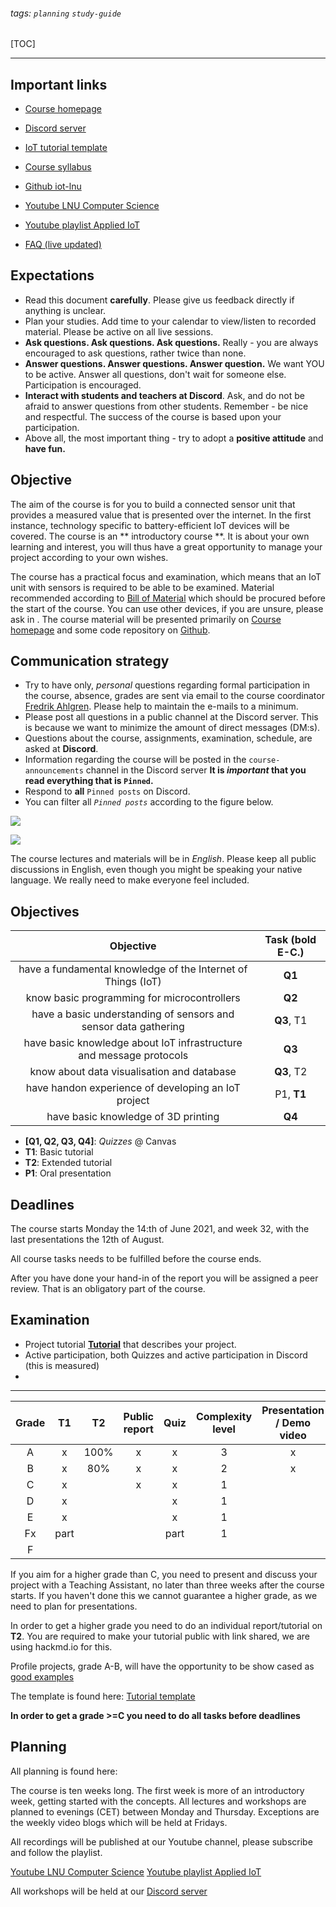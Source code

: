 ###### tags: `planning` `study-guide`


[TOC]

---

## Important links

- [Course homepage](https://coursepress.lnu.se/courses/applied-iot/)
- [Discord server](https://discord.com/invite/FQ524nnG3G)
- [IoT tutorial template](report-template.md)
- [Course syllabus](https://kursplan.lnu.se/kursplaner/syllabus-4DV119-1.pdf)
- [Github iot-lnu](https://github.com/iot-lnu)
- [Youtube LNU Computer Science](https://www.youtube.com/cslnu)
- [Youtube playlist Applied IoT](https://www.youtube.com/playlist?list=PL70wNv4dBdJzuVMTC3OL6YPnENS8Y7TKn)

- [FAQ (live updated)](faq.md)


## Expectations

- Read this document **carefully**. Please give us feedback directly if anything is unclear.
- Plan your studies. Add time to your calendar to view/listen to recorded material. Please be active on all live sessions.
- **Ask questions. Ask questions. Ask questions.** Really - you are always encouraged to ask questions, rather twice than none.
- **Answer questions. Answer questions. Answer question.** We want YOU to be active. Answer all questions, don't wait for someone else. Participation is encouraged.
- **Interact with students and teachers at Discord**. Ask, and do not be afraid to answer questions from other students. Remember - be nice and respectful. The success of the course is based upon your participation.
- Above all, the most important thing - try to adopt a **positive attitude** and **have fun.**

## Objective

The aim of the course is for you to build a connected sensor unit that provides a measured value that is presented over the internet. In the first instance, technology specific to battery-efficient IoT devices will be covered. The course is an ** introductory course **. It is about your own learning and interest, you will thus have a great opportunity to manage your project according to your own wishes.

The course has a practical focus and examination, which means that an IoT unit with sensors is required to be able to be examined. Material recommended according to [Bill of Material](https://coursepress.lnu.se/courses/applied-iot/02-BOM) which should be procured before the start of the course. You can use other devices, if you are unsure, please ask in . The course material will be presented primarily on [Course homepage](https://coursepress.lnu.se/courses/applied-iot/) and some code repository on [Github](https://github.com/iot-lnu/applied-iot-20).

## Communication strategy

- Try to have only, *personal* questions regarding formal participation in the course, absence, grades are sent via email to the course coordinator [Fredrik Ahlgren](fredrik.ahlgren@lnu.se). Please help to maintain the e-mails to a minimum.
- Please post all questions in a public channel at the Discord server. This is because we want to minimize the amount of direct messages (DM:s).
- Questions about the course, assignments, examination, schedule, are asked at **Discord**.
- Information regarding the course will be posted in the ``course-announcements`` channel in the Discord server **It is _important_ that you read everything that is `Pinned`.**
- Respond to **all** `Pinned posts` on Discord.
- You can filter all *`Pinned posts`* according to the figure below.

![](https://i.imgur.com/GuCyni4.png)

![](https://i.imgur.com/N5wdBAH.png)

The course lectures and materials will be in *English*. Please keep all public discussions in English, even though you might be speaking your native language. We really need to make everyone feel included.

## Objectives

| Objective			| Task (**bold** E-C.) |
| :---: | :---: |
| have a fundamental knowledge of the Internet of Things (IoT) | **Q1**
| know basic programming for microcontrollers | **Q2**
| have a basic understanding of sensors and sensor data gathering | **Q3**, T1
| have basic knowledge about IoT infrastructure and message protocols | **Q3**
| know about data visualisation and database | **Q3**, T2
| have hand­on experience of developing an IoT project | P1, **T1**
| have basic knowledge of 3D printing | **Q4**


* **[Q1, Q2, Q3, Q4]**: *Quizzes* @ Canvas
* **T1**: Basic tutorial
* **T2**: Extended tutorial
* **P1**: Oral presentation


## Deadlines

The course starts Monday the 14:th of June 2021, and week 32, with the last presentations the 12th of August.

All course tasks needs to be fulfilled before the course ends.

After you have done your hand-in of the report you will be assigned a peer review. That is an obligatory part of the course.


## Examination

- Project tutorial [**Tutorial**](https://hackmd.io/@lnu-iot/iot-tutorial) that describes your project.
- Active participation, both Quizzes and active participation in Discord (this is measured)
- 
---



| Grade |  T1  |  T2  | Public report | Quiz | Complexity level | Presentation / Demo video | Active participation |
|:-----:|:----:|:----:|:-------------:|:----:|:--------------:|:----------:|:--------------------:|
|   A   |  x   | 100% |       x       |  x   |      3        |     x      |         very high            |
|   B   |  x   |  80% |       x       |  x   |      2        |     x      |          high           |
|   C   |  x   |      |       x        |  x   |      1        |            |         moderate            |
|   D   |  x   |      |               |  x   |       1        |            |         moderate            |
|   E   |  x   |      |               |  x   |       1        |            |       low            |
|   Fx  | part |      |               | part |       1        |            |       low            |
|   F   |      |      |               |      |                |            |                      |

If you aim for a higher grade than C, you need to present and discuss your project with a Teaching Assistant, no later than three weeks after the course starts. If you haven't done this we cannot guarantee a higher grade, as we need to plan for presentations.

In order to get a higher grade you need to do an individual report/tutorial on **T2**. You are required to make your tutorial public with link shared, we are using hackmd.io for this.

Profile projects, grade A-B, will have the opportunity to be show cased as [good examples](https://hackmd.io/@lnu-iot/good-examples)

The template is found here: [Tutorial template](https://hackmd.io/@lnu-iot/iot-tutorial)

**In order to get a grade >=C you need to do all tasks before deadlines**


## Planning

All planning is found here: 

The course is ten weeks long. The first week is more of an introductory week, getting started with the concepts. All lectures and workshops are planned to evenings (CET) between Monday and Thursday. Exceptions are the weekly video blogs which will be held at Fridays.

All recordings will be published at our Youtube channel, please subscribe and follow the playlist.

[Youtube LNU Computer Science](https://www.youtube.com/cslnu)
[Youtube playlist Applied IoT](https://www.youtube.com/playlist?list=PL70wNv4dBdJzuVMTC3OL6YPnENS8Y7TKn)

All workshops will be held at our [Discord server](https://discord.com/invite/FQ524nnG3G)
